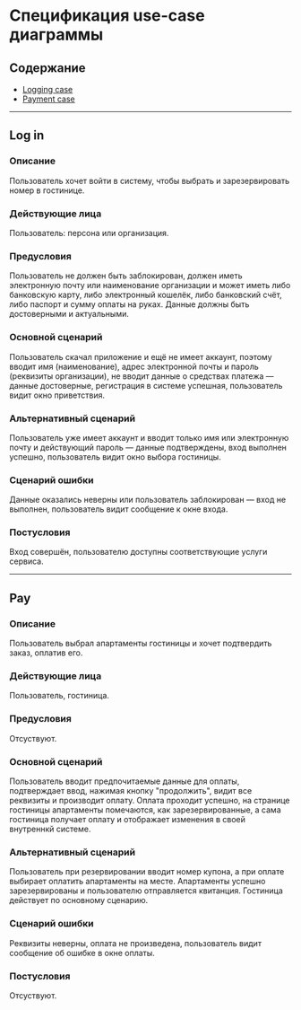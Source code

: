 # Спецификация use-case диаграммы

## Содержание
- [Logging case](#log-in)
- [Payment case](#pay)

-------

## Log in

### Описание

Пользователь хочет войти в систему, чтобы выбрать и зарезервировать номер в гостинице.

### Действующие лица

Пользователь: персона или организация.

### Предусловия

Пользователь не должен быть заблокирован, должен иметь электронную почту или наименование организации и может иметь либо банковскую карту, либо электронный кошелёк, либо банковский счёт, либо паспорт и сумму оплаты на руках. Данные должны быть достоверными и актуальными.

### Основной сценарий

Пользователь скачал приложение и ещё не имеет аккаунт, поэтому вводит имя (наименование), адрес электронной почты и пароль (реквизиты организации), не вводит данные о средствах платежа — данные достоверные, регистрация в системе успешная, пользователь видит окно приветствия.

### Альтернативный сценарий

Пользователь уже имеет аккаунт и вводит только имя или электронную почту и действующий пароль — данные подтверждены, вход выполнен успешно, пользователь видит окно выбора гостиницы.

### Сценарий ошибки

Данные оказались неверны или пользователь заблокирован — вход не выполнен, пользователь видит сообщение к окне входа.

### Постусловия

Вход совершён, пользователю доступны соответствующие услуги сервиса.

-------

## Pay

### Описание

Пользователь выбрал апартаменты гостиницы и хочет подтвердить заказ, оплатив его.

### Действующие лица

Пользователь, гостиница.

### Предусловия

Отсуствуют.

### Основной сценарий

Пользователь вводит предпочитаемые данные для оплаты, подтверждает ввод, нажимая кнопку "продолжить", видит все реквизиты и производит оплату. Оплата проходит успешно, на странице гостиницы апартаменты помечаются, как зарезервированные, а сама гостиница получает оплату и отображает изменения в своей внутреннкй системе.

### Альтернативный сценарий

Пользователь при резервировании вводит номер купона, а при оплате выбирает оплатить апартаменты на месте. Апартаменты успешно зарезервированы и пользователю отправляется квитанция. Гостиница действует по основному сценарию.

### Сценарий ошибки

Реквизиты неверны, оплата не произведена, пользователь видит сообщение об ошибке в окне оплаты.

### Постусловия

Отсуствуют.

